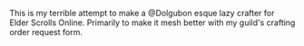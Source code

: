 This is my terrible attempt to make a @Dolgubon esque lazy crafter for Elder Scrolls Online. 
Primarily to make it mesh better with my guild's crafting order request form.

